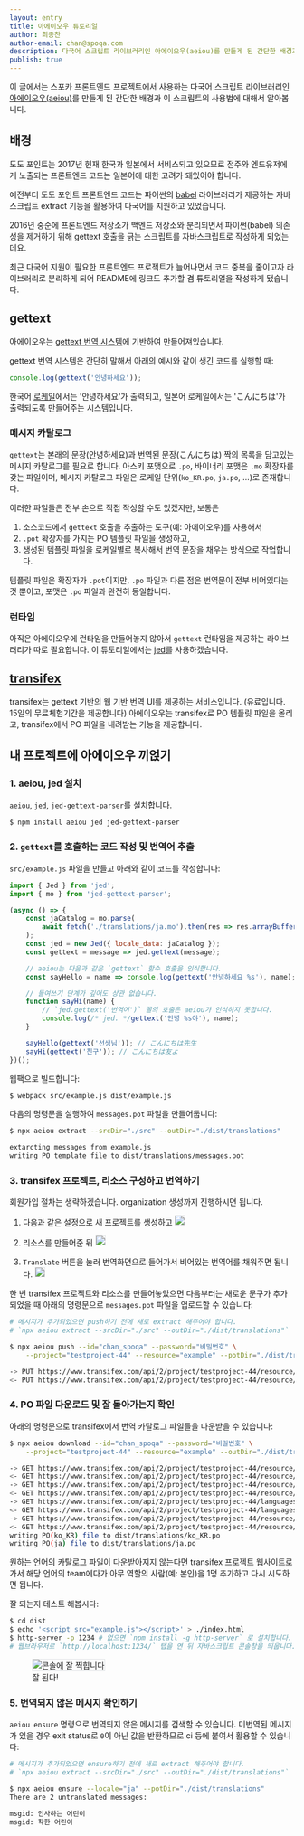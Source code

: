 ```yaml
---
layout: entry
title: 아에이오우 튜토리얼
author: 최종찬
author-email: chan@spoqa.com
description: 다국어 스크립트 라이브러리인 아에이오우(aeiou)를 만들게 된 간단한 배경과 사용법에 대해서 알아봅니다.
publish: true
---
```


이 글에서는 스포카 프론트엔드 프로젝트에서 사용하는 다국어 스크립트 라이브러리인
[아에이오우(aeiou)](https://github.com/spoqa/aeiou)를 만들게 된 간단한 배경과 이 스크립트의 사용법에 대해서 알아봅니다.

## 배경
도도 포인트는 2017년 현재 한국과 일본에서 서비스되고 있으므로
점주와 엔드유저에게 노출되는 프론트엔드 코드는 일본어에 대한 고려가 돼있어야 합니다.

예전부터 도도 포인트 프론트엔드 코드는 파이썬의 [babel](http://babel.pocoo.org/en/latest/index.html)
라이브러리가 제공하는 자바스크립트 extract 기능을 활용하여 다국어를 지원하고 있었습니다.

2016년 중순에 프론트엔드 저장소가 백엔드 저장소와 분리되면서 파이썬(babel) 의존성을 제거하기 위해
gettext 호출을 긁는 스크립트를 자바스크립트로 작성하게 되었는데요.

최근 다국어 지원이 필요한 프론트엔드 프로젝트가 늘어나면서 코드 중복을 줄이고자 라이브러리로 분리하게 되어
README에 링크도 추가할 겸 튜토리얼을 작성하게 됐습니다.

## gettext
아에이오우는 [gettext 번역 시스템](https://en.wikipedia.org/wiki/Gettext)에 기반하여 만들어져있습니다.

gettext 번역 시스템은 간단히 말해서 아래의 예시와 같이 생긴 코드를 실행할 때:

```js
console.log(gettext('안녕하세요'));
```

한국어 [로케일](https://ko.wikipedia.org/wiki/%EB%A1%9C%EC%BC%80%EC%9D%BC)에서는
'안녕하세요'가 출력되고, 일본어 로케일에서는 'こんにちは'가 출력되도록 만들어주는 시스템입니다.

### 메시지 카탈로그
`gettext`는 본래의 문장(안녕하세요)과 번역된 문장(こんにちは) 짝의 목록을 담고있는 메시지 카탈로그를 필요로 합니다.
아스키 포맷으로 `.po`, 바이너리 포맷은 `.mo` 확장자를 갖는 파일이며,
메시지 카탈로그 파일은 로케일 단위(`ko_KR.po`, `ja.po`, ...)로 존재합니다.

이러한 파일들은 전부 손으로 직접 작성할 수도 있겠지만, 보통은

1. 소스코드에서 `gettext` 호출을 추출하는 도구(예: 아에이오우)를 사용해서
2. `.pot` 확장자를 가지는 PO 템플릿 파일을 생성하고,
3. 생성된 템플릿 파일을 로케일별로 복사해서 번역 문장을 채우는 방식으로 작업합니다.

템플릿 파일은 확장자가 `.pot`이지만, `.po` 파일과 다른 점은 번역문이 전부 비어있다는 것 뿐이고, 포맷은 `.po` 파일과 완전히 동일합니다.

### 런타임
아직은 아에이오우에 런타임을 만들어놓지 않아서 `gettext` 런타임을 제공하는 라이브러리가 따로 필요합니다.
이 튜토리얼에서는 [jed](https://github.com/messageformat/Jed)를 사용하겠습니다.

## [transifex](https://www.transifex.com/)
transifex는 gettext 기반의 웹 기반 번역 UI를 제공하는 서비스입니다. (유료입니다. 15일의 무료체험기간을 제공합니다)
아에이오우는 transifex로 PO 템플릿 파일을 올리고, transifex에서 PO 파일을 내려받는 기능을 제공합니다.

## 내 프로젝트에 아에이오우 끼얹기

### 1. aeiou, jed 설치
`aeiou`, `jed`, `jed-gettext-parser`를 설치합니다.

```sh
$ npm install aeiou jed jed-gettext-parser
```

### 2. `gettext`를 호출하는 코드 작성 및 번역어 추출

`src/example.js` 파일을 만들고 아래와 같이 코드를 작성합니다:

```js
import { Jed } from 'jed';
import { mo } from 'jed-gettext-parser';

(async () => {
    const jaCatalog = mo.parse(
        await fetch('./translations/ja.mo').then(res => res.arrayBuffer())
    );
    const jed = new Jed({ locale_data: jaCatalog });
    const gettext = message => jed.gettext(message);

    // aeiou는 다음과 같은 `gettext` 함수 호출을 인식합니다.
    const sayHello = name => console.log(gettext('안녕하세요 %s'), name);

    // 들여쓰기 단계가 깊어도 상관 없습니다.
    function sayHi(name) {
        // `jed.gettext('번역어')` 꼴의 호출은 aeiou가 인식하지 못합니다.
        console.log(/* jed. */gettext('안녕 %s야'), name);
    }

    sayHello(gettext('선생님')); // こんにちは先生
    sayHi(gettext('친구')); // こんにちは友よ
})();
```

웹팩으로 빌드합니다:

```sh
$ webpack src/example.js dist/example.js
```

다음의 명령문을 실행하여 `messages.pot` 파일을 만들어둡니다:

```sh
$ npx aeiou extract --srcDir="./src" --outDir="./dist/translations"

extarcting messages from example.js
writing PO template file to dist/translations/messages.pot
```

### 3. transifex 프로젝트, 리소스 구성하고 번역하기
회원가입 절차는 생략하겠습니다. organization 생성까지 진행하시면 됩니다.

1. 다음과 같은 설정으로 새 프로젝트를 생성하고
    <img src="/images/2017-09-26/1.png" style="padding: 0; border: 1px solid #e1e4e6">

2. 리소스를 만들어준 뒤
    <img src="/images/2017-09-26/2.png" style="padding: 0; border: 1px solid #e1e4e6">

3. `Translate` 버튼을 눌러 번역화면으로 들어가서 비어있는 번역어를 채워주면 됩니다.
    <img src="/images/2017-09-26/3.png" style="padding: 0; border: 1px solid #e1e4e6">

한 번 transifex 프로젝트와 리소스를 만들어놓았으면
다음부터는 새로운 문구가 추가되었을 때 아래의 명령문으로 `messages.pot` 파일을 업로드할 수 있습니다:

```sh
# 메시지가 추가되었으면 push하기 전에 새로 extract 해주어야 합니다.
# `npx aeiou extract --srcDir="./src" --outDir="./dist/translations"`

$ npx aeiou push --id="chan_spoqa" --password="비밀번호" \
    --project="testproject-44" --resource="example" --potDir="./dist/translations"

-> PUT https://www.transifex.com/api/2/project/testproject-44/resource/example/content
<- PUT https://www.transifex.com/api/2/project/testproject-44/resource/example/content

```

### 4. PO 파일 다운로드 및 잘 돌아가는지 확인
아래의 명령문으로 transifex에서 번역 카탈로그 파일들을 다운받을 수 있습니다:

```sh
$ npx aeiou download --id="chan_spoqa" --password="비밀번호" \
    --project="testproject-44" --resource="example" --outDir="./dist/translations"

-> GET https://www.transifex.com/api/2/project/testproject-44/resource/example
<- GET https://www.transifex.com/api/2/project/testproject-44/resource/example
-> GET https://www.transifex.com/api/2/project/testproject-44/resource/example/content
<- GET https://www.transifex.com/api/2/project/testproject-44/resource/example/content
-> GET https://www.transifex.com/api/2/project/testproject-44/languages
<- GET https://www.transifex.com/api/2/project/testproject-44/languages
-> GET https://www.transifex.com/api/2/project/testproject-44/resource/example/translation/ja
<- GET https://www.transifex.com/api/2/project/testproject-44/resource/example/translation/ja
writing PO(ko_KR) file to dist/translations/ko_KR.po
writing PO(ja) file to dist/translations/ja.po

```

원하는 언어의 카탈로그 파일이 다운받아지지 않는다면
transifex 프로젝트 웹사이트로 가서 해당 언어의 team에다가
아무 역할의 사람(예: 본인)을 1명 추가하고 다시 시도하면 됩니다.

잘 되는지 테스트 해봅시다:

```sh
$ cd dist
$ echo '<script src="example.js"></script>' > ./index.html
$ http-server -p 1234 # 없으면 `npm install -g http-server` 로 설치합니다.
# 웹브라우저로 `http://localhost:1234/` 탭을 연 뒤 자바스크립트 콘솔창을 띄웁니다.
```

<figure>
    <img
        alt="콘솔에 잘 찍힙니다"
        src="/images/2017-09-26/done.png"
        style="margin: 0 auto; padding: 0; border: 1px solid #e1e4e6">
    <figcaption>잘 된다!</figcaption>
</figure>

### 5. 번역되지 않은 메시지 확인하기

`aeiou ensure` 명령으로 번역되지 않은 메시지를 검색할 수 있습니다.
미번역된 메시지가 있을 경우 exit status로 `0`이 아닌 값을 반환하므로 ci 등에 붙여서 활용할 수 있습니다:

```sh
# 메시지가 추가되었으면 ensure하기 전에 새로 extract 해주어야 합니다.
# `npx aeiou extract --srcDir="./src" --outDir="./dist/translations"`

$ npx aeiou ensure --locale="ja" --potDir="./dist/translations"
There are 2 untranslated messages:

msgid: 인사하는 어린이
msgid: 착한 어린이
```
